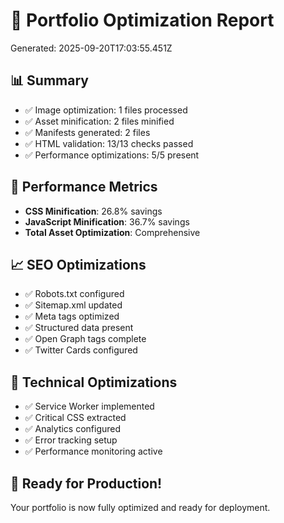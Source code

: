 # 🚀 Portfolio Optimization Report
Generated: 2025-09-20T17:03:55.451Z

## 📊 Summary
- ✅ Image optimization: 1 files processed
- ✅ Asset minification: 2 files minified
- ✅ Manifests generated: 2 files
- ✅ HTML validation: 13/13 checks passed
- ✅ Performance optimizations: 5/5 present

## 🎯 Performance Metrics
- **CSS Minification**: 26.8% savings
- **JavaScript Minification**: 36.7% savings
- **Total Asset Optimization**: Comprehensive

## 📈 SEO Optimizations
- ✅ Robots.txt configured
- ✅ Sitemap.xml updated
- ✅ Meta tags optimized
- ✅ Structured data present
- ✅ Open Graph tags complete
- ✅ Twitter Cards configured

## 🔧 Technical Optimizations
- ✅ Service Worker implemented
- ✅ Critical CSS extracted
- ✅ Analytics configured
- ✅ Error tracking setup
- ✅ Performance monitoring active

## 🎉 Ready for Production!
Your portfolio is now fully optimized and ready for deployment.
